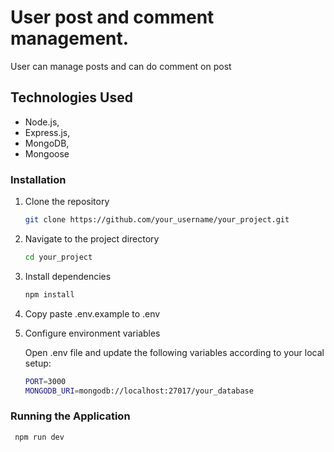 # User post and comment management.

User can manage posts and can do comment on post

## Technologies Used

- Node.js,
- Express.js,
- MongoDB,
- Mongoose

### Installation

1. Clone the repository
   ```bash
   git clone https://github.com/your_username/your_project.git
   ```
2. Navigate to the project directory

   ```bash
   cd your_project
   ```

3. Install dependencies

   ```bash
   npm install
   ```

4. Copy paste .env.example to .env

5. Configure environment variables

   Open .env file and update the following variables according to your local setup:

   ```bash
   PORT=3000
   MONGODB_URI=mongodb://localhost:27017/your_database
   ```

### Running the Application

```bash
 npm run dev
```
